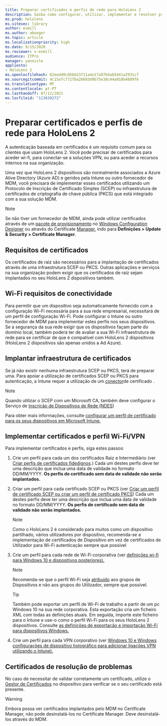 ```yaml
---
title: Preparar certificados e perfis de rede para HoloLens 2
description: Saiba como configurar, utilizar, implementar e resolver problemas de certificados para rede em HoloLens 2 dispositivos de realidade mista.
ms.prod: hololens
ms.sitesec: library
author: evmill
ms.author: aboeger
ms.topic: article
ms.localizationpriority: high
ms.date: 9/15/2020
ms.reviewer: v-evmill
audience: ITPro
manager: yannisle
appliesto:
- HoloLens 2
ms.openlocfilehash: 62eedd0c05bb23f11a4e17a97b4ab5441a2931cf
ms.sourcegitcommit: 4c15afc772fba26683d9b75e38c44a018b4889f6
ms.translationtype: MT
ms.contentlocale: pt-PT
ms.lasthandoff: 07/12/2021
ms.locfileid: "113639272"
---
```

# <a name="prepare-certificates-and-network-profiles-for-hololens-2"></a>Preparar certificados e perfis de rede para HoloLens 2

A autenticação baseada em certificados é um requisito comum para os clientes que usam HoloLens 2. Você pode precisar de certificados para aceder wi-fi, para conectar-se a soluções VPN, ou para aceder a recursos internos na sua organização.

Uma vez que HoloLens 2 dispositivos são normalmente associados a Azure Ative Directory (Azure AD) e geridos pela Intune ou outro fornecedor de MDM, você precisará de implementar esses certificados utilizando um Protocolo de Inscrição de Certificado Simples (SCEP) ou infraestrutura de certificados de criptografia de chave pública (PKCS) que está integrado com a sua solução MDM. 

>[!NOTE]
> Se não tiver um fornecedor de MDM, ainda pode utilizar certificados através de um [pacote de provisionamento](hololens-provisioning.md#steps-for-creating-provisioning-packages) no [Windows Configuration Designer](https://www.microsoft.com/p/windows-configuration-designer/9nblggh4tx22?rtc=1&activetab=pivot:regionofsystemrequirementstab) ou através do Certificate [Manager,](certificate-manager.md) indo para **Definições > Update & Security > Certificate Manager**.

## <a name="certificate-requirements"></a>Requisitos de certificados
Os certificados de raiz são necessários para a implantação de certificados através de uma infraestrutura SCEP ou PKCS. Outras aplicações e serviços na sua organização podem exigir que os certificados de raiz sejam implantados no seu HoloLens 2 dispositivos também. 

## <a name="wi-fi-connectivity-requirements"></a>Wi-Fi requisitos de conectividade
Para permitir que um dispositivo seja automaticamente fornecido com a configuração Wi-Fi necessária para a sua rede empresarial, necessitará de um perfil de configuração Wi-Fi. Pode configurar o Intune ou outro fornecedor de MDM para implementar estes perfis nos seus dispositivos. Se a segurança da sua rede exigir que os dispositivos façam parte do domínio local, também poderá ter de avaliar a sua Wi-Fi infraestrutura de rede para se certificar de que é compatível com HoloLens 2 dispositivos (HoloLens 2 dispositivos são apenas unidos a Ad Azure).

## <a name="deploy-certificate-infrastructure"></a>Implantar infraestrutura de certificados
Se já não existir nenhuma infraestrutura SCEP ou PKCS, terá de preparar uma. Para apoiar a utilização de certificados SCEP ou PKCS para autenticação, a Intune requer a utilização de um [conector](/mem/intune/protect/certificate-connectors)de certificado .

> [!NOTE]
> Quando utilizar o SCEP com um Microsoft CA, também deve configurar o Serviço de [Inscrição de Dispositivos de Rede (NDES)](/mem/intune/protect/certificates-scep-configure#set-up-ndes)

Para obter mais informações, consulte [configurar um perfil de certificado para os seus dispositivos em Microsoft Intune.](/intune/certificates-configure)

## <a name="deploy-certificates-and-wi-fivpn-profile"></a>Implementar certificados e perfil Wi-Fi/VPN
Para implementar certificados e perfis, siga estes passos:
1.  Crie um perfil para cada um dos certificados Raiz e Intermediário (ver [Criar perfis de certificados fidedignos](/intune/protect/certificates-configure#create-trusted-certificate-profiles).) Cada um destes perfis deve ter uma descrição que inclua uma data de validade no formato DD/MM/YYYY. **Os perfis de certificado sem data de validade não serão implantados.**
1.  Criar um perfil para cada certificado SCEP ou PKCS (ver [Criar um perfil de certificado SCEP ou criar um perfil de certificado PKCS](/intune/protect/certficates-pfx-configure#create-a-pkcs-certificate-profile)) Cada um destes perfis deve ter uma descrição que inclua uma data de validade no formato DD/MM/YYYY. **Os perfis de certificado sem data de validade não serão implantados.**

    > [!NOTE]
    > Como o HoloLens 2 é considerado para muitos como um dispositivo partilhado, vários utilizadores por dispositivo, recomenda-se a implementação de certificados de Dispositivo em vez de certificados de Utilizador para Wi-Fi autenticação sempre que possível

3.  Crie um perfil para cada rede de Wi-Fi corporativa (ver [definições wi-fi para Windows 10 e dispositivos posteriores).](/intune/wi-fi-settings-windows) 
    > [!NOTE]
    > Recomenda-se que o perfil Wi-Fi seja [atribuído](/mem/intune/configuration/device-profile-assign) aos grupos de Dispositivos e não aos grupos do Utilizador, sempre que possível. 

    > [!TIP]
    > Também pode exportar um perfil de Wi-Fi de trabalho a partir de um pc Windows 10 na sua rede corporativa. Esta exportação cria um ficheiro XML com todas as definições atuais. Em seguida, importe este ficheiro para o Intune e use-o como o perfil Wi-Fi para os seus HoloLens 2 dispositivos. Consulte [as definições de exportação e importação Wi-Fi para dispositivos Windows.](/mem/intune/configuration/wi-fi-settings-import-windows-8-1)

4.  Crie um perfil para cada VPN corporativo (ver [Windows 10 e Windows configurações de dispositivo holográfico para adicionar ligações VPN utilizando o Intune).](/intune/vpn-settings-windows-10)

## <a name="troubleshooting-certificates"></a>Certificados de resolução de problemas

No caso de necessitar de validar corretamente um certificado, utilize o [Gestor de Certificados](certificate-manager.md) no dispositivo para verificar se o seu certificado está presente.  

>[!WARNING]
> Embora possa ver certificados implantados pelo MDM no Certificate Manager, não pode desinstalá-los no Certificate Manager. Deve desinstalá-los através do MDM.


